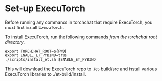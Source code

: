 # Set-up ExecuTorch

Before running any commands in torchchat that require ExecuTorch, you must first install ExecuTorch.

To install ExecuTorch, run the following commands *from the torchchat root directory*.

```
export TORCHCHAT_ROOT=${PWD}
export ENABLE_ET_PYBIND=true
./scripts/install_et.sh $ENABLE_ET_PYBIND
```

This will download the ExecuTorch repo to ./et-build/src and install various ExecuTorch libraries to ./et-build/install.
